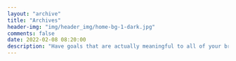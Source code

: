 ```yaml
---
layout: "archive"
title: "Archives"
header-img: "img/header_img/home-bg-1-dark.jpg"
comments: false
date: 2022-02-08 08:20:00
description: "Have goals that are actually meaningful to all of your brain, not just a piece, and immerse yourself in whatever it is you do."
---
```

